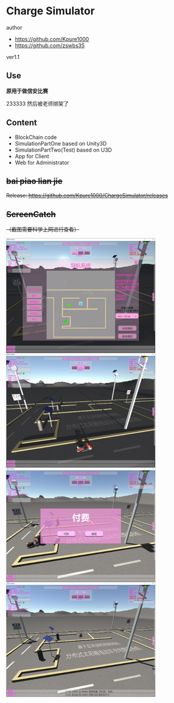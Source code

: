 # Charge Simulator

author
* https://github.com/Kpure1000
* https://github.com/zswbs35

ver1.1

## Use 

**原用于做信安比赛**
<p>233333
然后被老师绑架了<p/>

## Content

* BlockChain code
* SimulationPartOne based on Unity3D
* SimulationPartTwo(Test) based on U3D
* App for Client
* Web for Administrator

## <s>bai piao lian jie<s/>
 
Release:
https://github.com/Kpure1000/ChargeSimulator/releases

## ScreenCatch
（截图需要科学上网进行查看）

<img src="https://github.com/Kpure1000/ImageRepository/blob/master/%E6%A8%A1%E6%8B%9F%E6%88%AA%E5%9B%BE1.jpg" width = "400" alt="" align=left />

<img src="https://github.com/Kpure1000/ImageRepository/blob/master/%E6%A8%A1%E6%8B%9F%E6%88%AA%E5%9B%BE2.jpg" width = "400" alt="" align=left />

<img src="https://github.com/Kpure1000/ImageRepository/blob/master/%E6%A8%A1%E6%8B%9F%E6%88%AA%E5%9B%BE3.jpg" width = "400" alt="" align=left />

<img src="https://github.com/Kpure1000/ImageRepository/blob/master/%E6%A8%A1%E6%8B%9F%E6%88%AA%E5%9B%BE4.jpg" width = "400" alt="" align=left />
